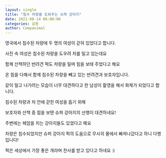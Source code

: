 ```yaml
---
layout: single
title: "침수 차량을 도와주는 슈퍼 강아지"
date: 2021-08-14 06:00:00
categories: 감동
author: Companimal
---
```


영국에서 침수된 차량에 두 명의 여성이 갇혀 있었다고 합니다.

사진 속 여성은 침수된 차량을 도우려 차를 밀고 있는데요

함께 산책하던 반려견 퍽도 차량을 밀며 힘을 보태 주었다고 해요

온 힘을 다해서 함께 침수된 차량을 빼고 있는 반려견과 보호자입니다.

같이 밀고 나가려는 모습이 너무 대견하다고 한 남성이 촬영을 해서 화제가 되었다고 합니다.

침수된 차량과 차 안에 갇힌 여성을 돕기 위해

보호자와 산책 중 힘을 보탠 슈퍼 강아지의 선행이 대견하네요!

주변에는 헤엄을 치는 강아지들도 있었다고 해요

차량은 침수되었지만 슈퍼 강아지 퍽의 도움으로 무사히 물에서 빠져나갔다고 하니 다행입니다!

퍽은 세상에서 가장 좋은 개라며 찬사를 받고 있다고 하네요 :)
